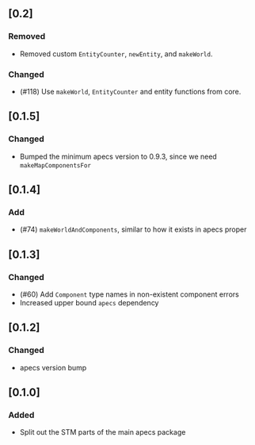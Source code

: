## [0.2]
### Removed
- Removed custom `EntityCounter`, `newEntity`, and `makeWorld`.
### Changed
- (#118) Use `makeWorld`, `EntityCounter` and entity functions from core.

## [0.1.5]
### Changed
- Bumped the minimum apecs version to 0.9.3, since we need `makeMapComponentsFor`

## [0.1.4]
### Add
- (#74) `makeWorldAndComponents`, similar to how it exists in apecs proper

## [0.1.3]
### Changed
- (#60) Add `Component` type names in non-existent component errors
- Increased upper bound `apecs` dependency

## [0.1.2]
### Changed
- apecs version bump

## [0.1.0]
### Added
- Split out the STM parts of the main apecs package
